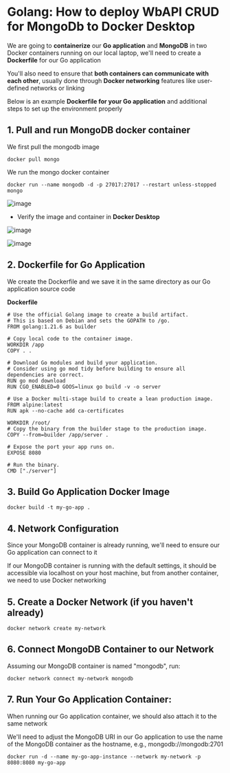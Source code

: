 #  Golang: How to deploy WbAPI CRUD for MongoDb to Docker Desktop

We are going to **containerize** our **Go application** and **MongoDB** in two Docker containers running on our local laptop, we'll need to create a **Dockerfile** for our Go application

You'll also need to ensure that **both containers can communicate with each other**, usually done through **Docker networking** features like user-defined networks or linking

Below is an example **Dockerfile for your Go application** and additional steps to set up the environment properly


## 1. Pull and run MongoDB docker container

We first pull the mongodb image

```
docker pull mongo
```

We run the mongo docker container

```
docker run --name mongodb -d -p 27017:27017 --restart unless-stopped mongo
```

![image](https://github.com/luiscoco/Golang-sample16-WebAPI-CRUD-for-MongoDb/assets/32194879/60d27a6f-edbb-4116-90c3-3ac8346fd813)

- Verify the image and container in **Docker Desktop**

![image](https://github.com/luiscoco/Golang-sample16-WebAPI-CRUD-for-MongoDb/assets/32194879/5a959223-0fbe-46d8-be07-6d2136f99807)

![image](https://github.com/luiscoco/Golang-sample16-WebAPI-CRUD-for-MongoDb/assets/32194879/cda014ad-a77c-4fd1-a96b-2ab4770bbf12)

## 2. Dockerfile for Go Application

We create the Dockerfile and we save it in the same directory as our Go application source code

**Dockerfile**

```
# Use the official Golang image to create a build artifact.
# This is based on Debian and sets the GOPATH to /go.
FROM golang:1.21.6 as builder

# Copy local code to the container image.
WORKDIR /app
COPY . .

# Download Go modules and build your application.
# Consider using go mod tidy before building to ensure all dependencies are correct.
RUN go mod download
RUN CGO_ENABLED=0 GOOS=linux go build -v -o server

# Use a Docker multi-stage build to create a lean production image.
FROM alpine:latest  
RUN apk --no-cache add ca-certificates

WORKDIR /root/
# Copy the binary from the builder stage to the production image.
COPY --from=builder /app/server .

# Expose the port your app runs on.
EXPOSE 8080

# Run the binary.
CMD ["./server"]
```

## 3. Build Go Application Docker Image

```
docker build -t my-go-app .
```

## 4. Network Configuration

Since your MongoDB container is already running, we'll need to ensure our Go application can connect to it

If our MongoDB container is running with the default settings, it should be accessible via localhost on your host machine, but from another container, we need to use Docker networking

## 5. Create a Docker Network (if you haven't already)

```
docker network create my-network
```

## 6. Connect MongoDB Container to our Network

Assuming our MongoDB container is named "mongodb", run:

```
docker network connect my-network mongodb
```

## 7. Run Your Go Application Container:

When running our Go application container, we should also attach it to the same network

We'll need to adjust the MongoDB URI in our Go application to use the name of the MongoDB container as the hostname, e.g., mongodb://mongodb:2701

```
docker run -d --name my-go-app-instance --network my-network -p 8080:8080 my-go-app
```
